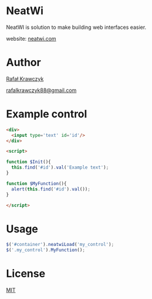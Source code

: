 NeatWi
======

NeatWI is solution to make building web interfaces easier.

website: <a href="neatwi.com">neatwi.com</a>

Author
======

<a href="github.com/rafalkrawczyk">Rafał Krawczyk</a>

<a href="mainto:rafalkrawczyk88@gmail.com">rafalkrawczyk88@gmail.com

Example control
======

  ```html
  <div>
    <input type='text' id='id'/>
  </div>

  <script>

  function $Init(){
    this.find('#id').val('Example text');
  }

  function $MyFunction(){
    alert(this.find('#id').val());
  }

  </script>
  ```
  
Usage
======

  ```js
  $('#container').neatwiLoad('my_control');
  $('.my_control').MyFunction();
  ```
  
License
======

<a href="http://www.opensource.org/licenses/mit-license.php">MIT</a>
